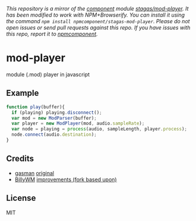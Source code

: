 *This repository is a mirror of the [component](http://component.io) module [stagas/mod-player](http://github.com/stagas/mod-player). It has been modified to work with NPM+Browserify. You can install it using the command `npm install npmcomponent/stagas-mod-player`. Please do not open issues or send pull requests against this repo. If you have issues with this repo, report it to [npmcomponent](https://github.com/airportyh/npmcomponent).*

# mod-player

module (.mod) player in javascript

## Example

```js
function play(buffer){
  if (playing) playing.disconnect();
  var mod = new ModParser(buffer);
  var player = new ModPlayer(mod, audio.sampleRate);
  var node = playing = process(audio, sampleLength, player.process);
  node.connect(audio.destination);
}
```

## Credits

* [gasman](https://github.com/gasman) [original](https://github.com/gasman/jsmodplayer)
* [BillyWM](https://github.com/BillyWM) [improvements (fork based upon)](https://github.com/BillyWM/jsmodplayer)

## License

MIT
